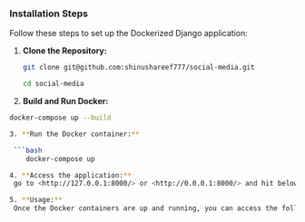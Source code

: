 ### Installation Steps

Follow these steps to set up the Dockerized Django application:

1. **Clone the Repository:**

   ```bash
   git clone git@github.com:shinushareef777/social-media.git
   
   cd social-media
   ```

2. **Build and Run Docker:**

  ```bash
  docker-compose up --build
  
3. **Run the Docker container:**

   ```bash
      docker-compose up

4. **Access the application:**
   go to <http://127.0.0.1:8000/> or <http://0.0.0.1:8000/> and hit below mentioned endpoints

5. **Usage:**
   Once the Docker containers are up and running, you can access the following postman collection to test all the API endpoints <https://documenter.getpostman.com/view/25173500/2sA3XLFjEy>
